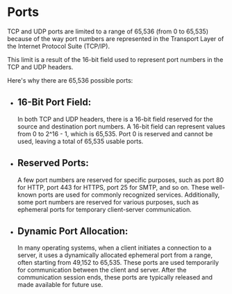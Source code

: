 # Ports

TCP and UDP ports are limited to a range of 65,536 (from 0 to 65,535) because of the way port numbers are represented in the Transport Layer of the Internet Protocol Suite (TCP/IP).

This limit is a result of the 16-bit field used to represent port numbers in the TCP and UDP headers.

Here's why there are 65,536 possible ports:

- ## 16-Bit Port Field:

  In both TCP and UDP headers, there is a 16-bit field reserved for the source and destination port numbers. A 16-bit field can represent values from 0 to 2^16 - 1, which is 65,535. Port 0 is reserved and cannot be used, leaving a total of 65,535 usable ports.

- ## Reserved Ports:

  A few port numbers are reserved for specific purposes, such as port 80 for HTTP, port 443 for HTTPS, port 25 for SMTP, and so on. These well-known ports are used for commonly recognized services. Additionally, some port numbers are reserved for various purposes, such as ephemeral ports for temporary client-server communication.

- ## Dynamic Port Allocation:
  In many operating systems, when a client initiates a connection to a server, it uses a dynamically allocated ephemeral port from a range, often starting from 49,152 to 65,535. These ports are used temporarily for communication between the client and server. After the communication session ends, these ports are typically released and made available for future use.
